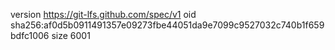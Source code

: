 version https://git-lfs.github.com/spec/v1
oid sha256:af0d5b0911491357e09273fbe44051da9e7099c9527032c740b1f659bdfc1006
size 6001
